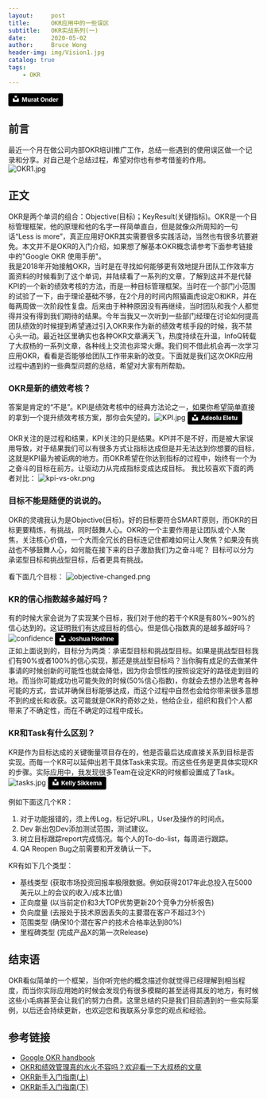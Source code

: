 ```yaml
---
layout:     post
title:      OKR应用中的一些误区
subtitle:   OKR实战系列(一)
date:       2020-05-02
author:     Bruce Wong
header-img: img/Vision1.jpg
catalog: true
tags:
    - OKR
---
```

<a style="background-color:black;color:white;text-decoration:none;padding:4px 6px;font-family:-apple-system, BlinkMacSystemFont, &quot;San Francisco&quot;, &quot;Helvetica Neue&quot;, Helvetica, Ubuntu, Roboto, Noto, &quot;Segoe UI&quot;, Arial, sans-serif;font-size:12px;font-weight:bold;line-height:1.2;display:inline-block;border-radius:3px" href="https://unsplash.com/@muratodr?utm_medium=referral&amp;utm_campaign=photographer-credit&amp;utm_content=creditBadge" target="_blank" rel="noopener noreferrer" title="Download free do whatever you want high-resolution photos from Murat Onder"><span style="display:inline-block;padding:2px 3px"><svg xmlns="http://www.w3.org/2000/svg" style="height:12px;width:auto;position:relative;vertical-align:middle;top:-2px;fill:white" viewBox="0 0 32 32"><title>unsplash-logo</title><path d="M10 9V0h12v9H10zm12 5h10v18H0V14h10v9h12v-9z"></path></svg></span><span style="display:inline-block;padding:2px 3px">Murat Onder</span></a><br/>
## 前言

最近一个月在做公司内部OKR培训推广工作，总结一些遇到的使用误区做一个记录和分享。对自己是个总结过程，希望对你也有参考借鉴的作用。  
![OKR1.jpg](https://brucetalk.com/img/OKR/OKR1.jpg)

## 正文

OKR是两个单词的组合：Objective(目标)；KeyResult(关键指标)。OKR是一个目标管理框架，他的原理和他的名字一样简单直白，但是就像众所周知的一句话“Less is more”，真正应用好OKR其实需要很多实践活动，当然也有很多坑要避免。本文并不是OKR的入门介绍，如果想了解基本OKR概念请参考下面参考链接中的"Google OKR 使用手册"。  
我是2018年开始接触OKR，当时是在寻找如何能够更有效地提升团队工作效率方面资料的时候看到了这个单词，并陆续看了一系列的文章，了解到这并不是代替KPI的一个新的绩效考核的方法，而是一种目标管理框架。当时在一个部门小范围的试验了一下，由于理论基础不够，在2个月的时间内照猫画虎设定O和KR，并在每两周做一次阶段性复盘。后来由于种种原因没有再继续，当时团队和我个人都觉得并没有得到我们期待的结果。今年当我又一次听到一些部门经理在讨论如何提高团队绩效的时候提到希望通过引入OKR来作为新的绩效考核手段的时候，我不禁心头一动。最近社区里确实也各种OKR文章满天飞，热度持续在升温，InfoQ转载了大叔杨的一系列文章，各种线上交流也非常火爆。我们何不借此机会再一次学习应用OKR，看看是否能够给团队工作带来新的改变。下面就是我们这次OKR应用过程中遇到的一些典型问题的总结，希望对大家有所帮助。  

### OKR是新的绩效考核？

答案是肯定的“不是”。KPI是绩效考核中的经典方法论之一，如果你希望简单直接的拿到一个提升绩效考核方案，那你会失望的。![KPI.jpg](https://brucetalk.com/img/OKR/KPI.jpg "KPI")
<a style="background-color:black;color:white;text-decoration:none;padding:4px 6px;font-family:-apple-system, BlinkMacSystemFont, &quot;San Francisco&quot;, &quot;Helvetica Neue&quot;, Helvetica, Ubuntu, Roboto, Noto, &quot;Segoe UI&quot;, Arial, sans-serif;font-size:12px;font-weight:bold;line-height:1.2;display:inline-block;border-radius:3px" href="https://unsplash.com/@adeolueletu?utm_medium=referral&amp;utm_campaign=photographer-credit&amp;utm_content=creditBadge" target="_blank" rel="noopener noreferrer" title="Download free do whatever you want high-resolution photos from Adeolu Eletu"><span style="display:inline-block;padding:2px 3px"><svg xmlns="http://www.w3.org/2000/svg" style="height:12px;width:auto;position:relative;vertical-align:middle;top:-2px;fill:white" viewBox="0 0 32 32"><title>unsplash-logo</title><path d="M10 9V0h12v9H10zm12 5h10v18H0V14h10v9h12v-9z"></path></svg></span><span style="display:inline-block;padding:2px 3px">Adeolu Eletu</span></a><br/><br/>
OKR关注的是过程和结果，KPI关注的只是结果。KPI并不是不好，而是被大家误用导致，对于结果我们可以有很多方式让指标达成但是并无法达到你想要的目标，这就是KPI最为被诟病的地方。而OKR希望在你达到指标的过程中，始终有一个为之奋斗的目标在前方。让驱动力从完成指标变成达成目标。
我比较喜欢下面的两者对比：
![kpi-vs-okr.png](https://brucetalk.com/img/OKR/kpi_vs_okr.png "KPI VS OKR")

### 目标不能是随便的说说的。

OKR的灵魂我认为是Objective(目标)。好的目标要符合SMART原则，而OKR的目标更要精炼，有挑战，同时鼓舞人心。OKR的一个主要作用是让团队或个人聚焦，关注核心价值，一个大而全冗长的目标连记住都难如何让人聚焦？如果没有挑战也不够鼓舞人心，如何能在接下来的日子激励我们为之奋斗呢？
目标可以分为承诺型目标和挑战型目标，后者更具有挑战。

看下面几个目标：
![objective-changed.png](https://brucetalk.com/img/OKR/objective_changed.png)

### KR的信心指数越多越好吗？

有的时候大家会说为了实现某个目标，我们对于他的若干个KR是有80%~90%的信心达到的。这证明我们有达成目标的信心。但是信心指数真的是越多越好吗？
![confidence](https://brucetalk.com/img/OKR/confidence.jpg "Confidence")
<a style="background-color:black;color:white;text-decoration:none;padding:4px 6px;font-family:-apple-system, BlinkMacSystemFont, &quot;San Francisco&quot;, &quot;Helvetica Neue&quot;, Helvetica, Ubuntu, Roboto, Noto, &quot;Segoe UI&quot;, Arial, sans-serif;font-size:12px;font-weight:bold;line-height:1.2;display:inline-block;border-radius:3px" href="https://unsplash.com/@mrthetrain?utm_medium=referral&amp;utm_campaign=photographer-credit&amp;utm_content=creditBadge" target="_blank" rel="noopener noreferrer" title="Download free do whatever you want high-resolution photos from Joshua Hoehne"><span style="display:inline-block;padding:2px 3px"><svg xmlns="http://www.w3.org/2000/svg" style="height:12px;width:auto;position:relative;vertical-align:middle;top:-2px;fill:white" viewBox="0 0 32 32"><title>unsplash-logo</title><path d="M10 9V0h12v9H10zm12 5h10v18H0V14h10v9h12v-9z"></path></svg></span><span style="display:inline-block;padding:2px 3px">Joshua Hoehne</span></a><br/>
正如上面说到的，目标分为两类：承诺型目标和挑战型目标。如果是挑战型目标我们有90%或者100%的信心实现，那还是挑战型目标吗？当你胸有成足的去做某件事请的时候创新的可能性也就会降低，因为你会惯性的按照设定好的路径走到目的地。而当你可能成功也可能失败的时候(50%信心指数)，你就会去想办法思考各种可能的方式，尝试并确保目标能够达成，而这个过程中自然也会给你带来很多意想不到的成长和收获。这可能就是OKR的奇妙之处，他给企业，组织和我们个人都带来了不确定性，而在不确定的过程中成长。

### KR和Task有什么区别？

KR是作为目标达成的关键衡量项目存在的，他是否最后达成直接关系到目标是否实现。而每一个KR可以延伸出若干具体Task来实现。而这些任务是更具体实现KR的步骤。实际应用中，我发现很多Team在设定KR的时候都设置成了Task。
![tasks.jpg](../../../../img/OKR/tasks.jpg "Task")
<a style="background-color:black;color:white;text-decoration:none;padding:4px 6px;font-family:-apple-system, BlinkMacSystemFont, &quot;San Francisco&quot;, &quot;Helvetica Neue&quot;, Helvetica, Ubuntu, Roboto, Noto, &quot;Segoe UI&quot;, Arial, sans-serif;font-size:12px;font-weight:bold;line-height:1.2;display:inline-block;border-radius:3px" href="https://unsplash.com/@kellysikkema?utm_medium=referral&amp;utm_campaign=photographer-credit&amp;utm_content=creditBadge" target="_blank" rel="noopener noreferrer" title="Download free do whatever you want high-resolution photos from Kelly Sikkema"><span style="display:inline-block;padding:2px 3px"><svg xmlns="http://www.w3.org/2000/svg" style="height:12px;width:auto;position:relative;vertical-align:middle;top:-2px;fill:white" viewBox="0 0 32 32"><title>unsplash-logo</title><path d="M10 9V0h12v9H10zm12 5h10v18H0V14h10v9h12v-9z"></path></svg></span><span style="display:inline-block;padding:2px 3px">Kelly Sikkema</span></a>

例如下面这几个KR：
   1. 对于功能报错的，须上传Log，标记好URL，User及操作的时间点。
   2. Dev 新出包Dev添加测试范围，测试建议。
   3. 树立目标跟踪report完成情况。每个人的To-do-list，每周进行跟踪。
   4. QA Reopen Bug之前需要和开发确认一下。

KR有如下几个类型：
+ 基线类型 (获取市场投资回报率极限数据。例如获得2017年此总投入在5000美元以上的会议的收入/成本比值)
+ 正向度量 (以当前定价和3大TOP优势更新20个竞争力分析报告)
+ 负向度量 (去报处于技术原因丢失的主要潜在客户不超过3个)
+ 范围类型 (确保10个潜在客户的技术合格率达到80%)
+ 里程碑类型 (完成产品X的第一次Release)


## 结束语

OKR看似简单的一个框架，当你听完他的概念描述你就觉得已经理解到相当程度，而当你实际应用她的时候会发现仍有很多模糊的甚至适得其反的地方，有时候这些小毛病甚至会让我们的努力白费。这里总结的只是我们目前遇到的一些实际案例，以后还会持续更新，也欢迎您和我联系分享您的观点和经验。

## 参考链接

- [Google OKR handbook](https://mp.weixin.qq.com/s/fWtMOkH_jMd6qTPmynq7Dg)
- [OKR和绩效管理真的水火不容吗？欢迎看一下大叔杨的文章](https://www.infoq.cn/article/N3ftFF71ScPyRtKXJqKg?utm_source=rss&utm_medium=article)
- [OKR新手入门指南(上)](https://mp.weixin.qq.com/s/vy9DYcLWMTaOrtz9f_h8pg)
- [OKR新手入门指南(下)](https://mp.weixin.qq.com/s/40OiONR-HOt4vvbkovv1IQ)




